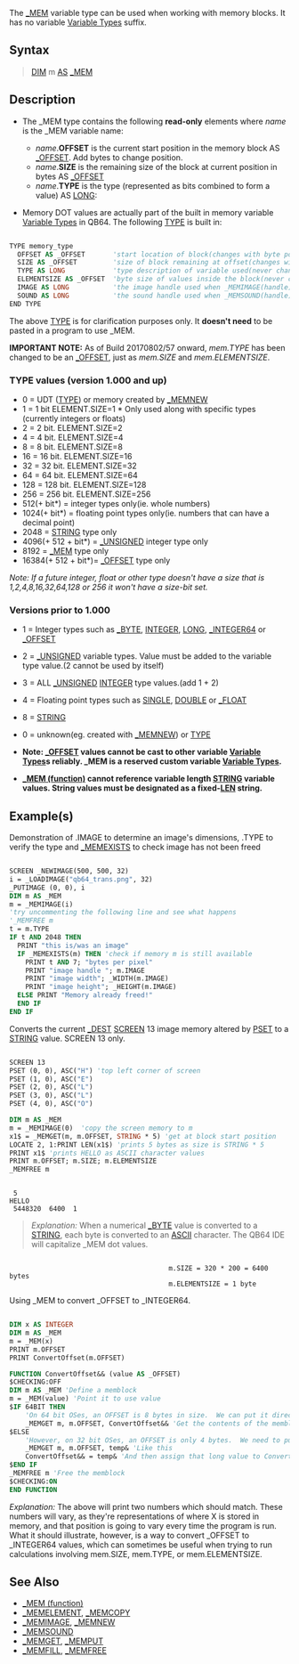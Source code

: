 The [_MEM](_MEM) variable type can be used when working with memory blocks. It has no variable [Variable Types](Variable-Types) suffix.

## Syntax

> [DIM](DIM) m [AS](AS) [_MEM](_MEM)

## Description

* The _MEM type contains the following **read-only** elements where *name* is the _MEM variable name:
  * *name*.**OFFSET** is the current start position in the memory block AS [_OFFSET](_OFFSET). Add bytes to change position.
  * *name*.**SIZE** is the remaining size of the block at current position in bytes AS [_OFFSET](_OFFSET)
  * *name*.**TYPE** is the type (represented as bits combined to form a value) AS [LONG](LONG):

* Memory DOT values are actually part of the built in memory variable [Variable Types](Variable-Types) in QB64. The following [TYPE](TYPE) is built in:


```vb

TYPE memory_type
  OFFSET AS _OFFSET       'start location of block(changes with byte position)
  SIZE AS _OFFSET         'size of block remaining at offset(changes with position)
  TYPE AS LONG            'type description of variable used(never changes)
  ELEMENTSIZE AS _OFFSET  'byte size of values inside the block(never changes)
  IMAGE AS LONG           'the image handle used when _MEMIMAGE(handle) is used
  SOUND AS LONG           'the sound handle used when _MEMSOUND(handle) is used
END TYPE
```

The above [TYPE](TYPE) is for clarification purposes only. It **doesn't need** to be pasted in a program to use _MEM.

**IMPORTANT NOTE:** As of Build 20170802/57 onward, _mem.TYPE_ has been changed to be an [_OFFSET](_OFFSET), just as _mem.SIZE_ and _mem.ELEMENTSIZE_.

    
### TYPE values (version 1.000 and up)
      
* 0 = UDT ([TYPE](TYPE)) or memory created by [_MEMNEW](_MEMNEW)
* 1 = 1 bit   ELEMENT.SIZE=1   * Only used along with specific types (currently integers or floats)
* 2 = 2 bit. ELEMENT.SIZE=2
* 4 = 4 bit. ELEMENT.SIZE=4
* 8 = 8 bit. ELEMENT.SIZE=8
* 16 = 16 bit. ELEMENT.SIZE=16
* 32 = 32 bit. ELEMENT.SIZE=32
* 64 = 64 bit. ELEMENT.SIZE=64
* 128 = 128 bit. ELEMENT.SIZE=128
* 256 = 256 bit. ELEMENT.SIZE=256
* 512(+ bit*) = integer types only(ie. whole numbers)
* 1024(+ bit*) = floating point types only(ie. numbers that can have a decimal point)
* 2048 = [STRING](STRING) type only
* 4096(+ 512 + bit*) = [_UNSIGNED](_UNSIGNED) integer type only
* 8192 = [_MEM](_MEM) type only
* 16384(+ 512 + bit*)= [_OFFSET](_OFFSET) type only

*Note: If a future integer, float or other type doesn't have a size that is 1,2,4,8,16,32,64,128 or 256 it won't have a size-bit set.*

### Versions prior to 1.000
     
* 1 = Integer types such as [_BYTE](_BYTE), [INTEGER](INTEGER), [LONG](LONG), [_INTEGER64](_INTEGER64) or [_OFFSET](_OFFSET)
* 2 = [_UNSIGNED](_UNSIGNED) variable types. Value must be added to the variable type value.(2 cannot be used by itself)
* 3 = ALL [_UNSIGNED](_UNSIGNED) [INTEGER](INTEGER) type values.(add 1 + 2)
* 4 = Floating point types such as [SINGLE](SINGLE), [DOUBLE](DOUBLE) or [_FLOAT](_FLOAT)
* 8 = [STRING](STRING) 
* 0 = unknown(eg. created with [_MEMNEW](_MEMNEW)) or [TYPE](TYPE)

* **Note: [_OFFSET](_OFFSET) values cannot be cast to other variable [Variable Types](Variable-Types)s reliably. _MEM is a reserved custom variable [Variable Types](Variable-Types).**
* **[_MEM (function)](_MEM-(function)) cannot reference variable length [STRING](STRING) variable values. String values must be designated as a fixed-[LEN](LEN) string.**

## Example(s)

Demonstration of .IMAGE to determine an image's dimensions, .TYPE to verify the type and [_MEMEXISTS](_MEMEXISTS) to check image has not been freed

```vb

SCREEN _NEWIMAGE(500, 500, 32)
i = _LOADIMAGE("qb64_trans.png", 32)
_PUTIMAGE (0, 0), i
DIM m AS _MEM
m = _MEMIMAGE(i)
'try uncommenting the following line and see what happens
'_MEMFREE m
t = m.TYPE
IF t AND 2048 THEN
  PRINT "this is/was an image"
  IF _MEMEXISTS(m) THEN 'check if memory m is still available
    PRINT t AND 7; "bytes per pixel"
    PRINT "image handle "; m.IMAGE
    PRINT "image width"; _WIDTH(m.IMAGE)
    PRINT "image height"; _HEIGHT(m.IMAGE)
  ELSE PRINT "Memory already freed!"
  END IF
END IF 

```

Converts the current [_DEST](_DEST) [SCREEN](SCREEN) 13 image memory altered by [PSET](PSET) to a [STRING](STRING) value. SCREEN 13 only.

```vb

SCREEN 13
PSET (0, 0), ASC("H") 'top left corner of screen
PSET (1, 0), ASC("E")
PSET (2, 0), ASC("L")
PSET (3, 0), ASC("L")
PSET (4, 0), ASC("O")

DIM m AS _MEM
m = _MEMIMAGE(0)  'copy the screen memory to m
x1$ = _MEMGET(m, m.OFFSET, STRING * 5) 'get at block start position
LOCATE 2, 1:PRINT LEN(x1$) 'prints 5 bytes as size is STRING * 5
PRINT x1$ 'prints HELLO as ASCII character values
PRINT m.OFFSET; m.SIZE; m.ELEMENTSIZE
_MEMFREE m 

```

```text

 5
HELLO
 5448320  6400  1

```

> *Explanation:* When a numerical [_BYTE](_BYTE) value is converted to a [STRING](STRING), each byte is converted to an [ASCII](ASCII) character. The QB64 IDE will capitalize _MEM dot values.

```text

                                        m.SIZE = 320 * 200 = 6400 bytes
                                        m.ELEMENTSIZE = 1 byte

```

Using _MEM to convert _OFFSET to _INTEGER64.

```vb

DIM x AS INTEGER
DIM m AS _MEM
m = _MEM(x)
PRINT m.OFFSET
PRINT ConvertOffset(m.OFFSET)

FUNCTION ConvertOffset&& (value AS _OFFSET)
$CHECKING:OFF
DIM m AS _MEM 'Define a memblock
m = _MEM(value) 'Point it to use value
$IF 64BIT THEN
    'On 64 bit OSes, an OFFSET is 8 bytes in size.  We can put it directly into an Integer64
    _MEMGET m, m.OFFSET, ConvertOffset&& 'Get the contents of the memblock and put the values there directly into ConvertOffset&&
$ELSE
    'However, on 32 bit OSes, an OFFSET is only 4 bytes.  We need to put it into a LONG variable first
    _MEMGET m, m.OFFSET, temp& 'Like this
    ConvertOffset&& = temp& 'And then assign that long value to ConvertOffset&&
$END IF
_MEMFREE m 'Free the memblock
$CHECKING:ON
END FUNCTION

```

*Explanation:* The above will print two numbers which should match.  These numbers will vary, as they're representations of where X is stored in memory, and that position is going to vary every time the program is run.  What it should illustrate, however, is a way to convert _OFFSET to _INTEGER64 values, which can sometimes be useful when trying to run calculations involving mem.SIZE, mem.TYPE, or mem.ELEMENTSIZE.

## See Also

* [_MEM (function)](_MEM-(function))
* [_MEMELEMENT](_MEMELEMENT), [_MEMCOPY](_MEMCOPY)
* [_MEMIMAGE](_MEMIMAGE), [_MEMNEW](_MEMNEW)
* [_MEMSOUND](_MEMSOUND)
* [_MEMGET](_MEMGET), [_MEMPUT](_MEMPUT)
* [_MEMFILL](_MEMFILL), [_MEMFREE](_MEMFREE)
